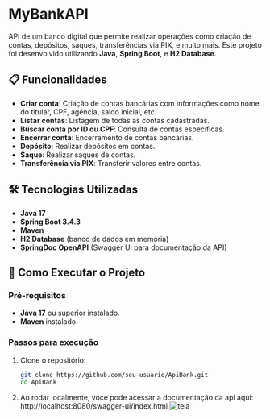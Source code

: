 # MyBankAPI

API de um banco digital que permite realizar operações como criação de contas, depósitos, saques, transferências via PIX, e muito mais. Este projeto foi desenvolvido utilizando **Java**, **Spring Boot**, e **H2 Database**.

## 📋 Funcionalidades

- **Criar conta**: Criação de contas bancárias com informações como nome do titular, CPF, agência, saldo inicial, etc.
- **Listar contas**: Listagem de todas as contas cadastradas.
- **Buscar conta por ID ou CPF**: Consulta de contas específicas.
- **Encerrar conta**: Encerramento de contas bancárias.
- **Depósito**: Realizar depósitos em contas.
- **Saque**: Realizar saques de contas.
- **Transferência via PIX**: Transferir valores entre contas.

## 🛠️ Tecnologias Utilizadas

- **Java 17**
- **Spring Boot 3.4.3**
- **Maven**
- **H2 Database** (banco de dados em memória)
- **SpringDoc OpenAPI** (Swagger UI para documentação da API)

## 🚀 Como Executar o Projeto

### Pré-requisitos

- **Java 17** ou superior instalado.
- **Maven** instalado.

### Passos para execução

1. Clone o repositório:
   ```bash
   git clone https://github.com/seu-usuario/ApiBank.git
   cd ApiBank

2. Ao rodar localmente, voce pode acessar a documentação da api aqui:
http://localhost:8080/swagger-ui/index.html
![tela](https://github.com/user-attachments/assets/a7d24196-1804-45b6-954c-79ed906a173d)
